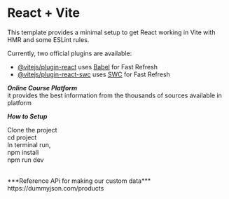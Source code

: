 # React + Vite

This template provides a minimal setup to get React working in Vite with HMR and some ESLint rules.

Currently, two official plugins are available:

- [@vitejs/plugin-react](https://github.com/vitejs/vite-plugin-react/blob/main/packages/plugin-react/README.md) uses [Babel](https://babeljs.io/) for Fast Refresh
- [@vitejs/plugin-react-swc](https://github.com/vitejs/vite-plugin-react-swc) uses [SWC](https://swc.rs/) for Fast Refresh


***Online Course Platform***
<br>
it provides the best information from the thousands of sources available in platform
<br>

***How to Setup***
<br>

Clone the project
<br>
cd project
<br>
In terminal run,
<br>
npm install
<br>
npm run dev

<br>
***Reference APi for making our custom data***
<br>
https://dummyjson.com/products